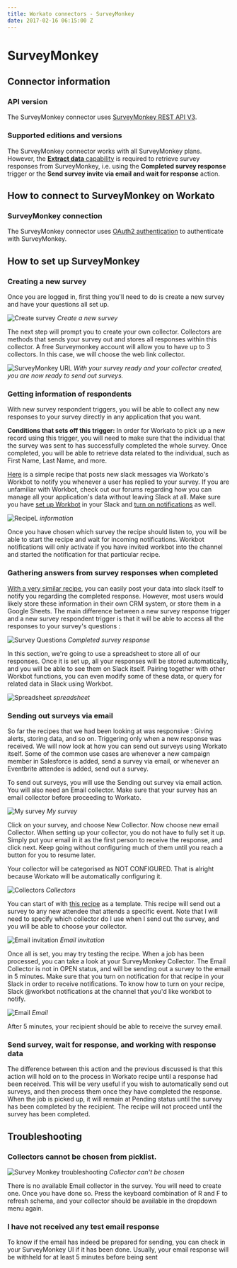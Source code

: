 ```yaml
---
title: Workato connectors - SurveyMonkey
date: 2017-02-16 06:15:00 Z
---
```


# SurveyMonkey

## Connector information

### API version
The SurveyMonkey connector uses [SurveyMonkey REST API V3](https://developer.surveymonkey.com/api/v3/#getting-started).

### Supported editions and versions
The SurveyMonkey connector works with all SurveyMonkey plans. However, the [**Extract data** capability](https://www.surveymonkey.com/pricing/details/) is required to retrieve survey responses from SurveyMonkey, i.e. using the **Completed survey response** trigger or the **Send survey invite via email and wait for response** action.

## How to connect to SurveyMonkey on Workato

### SurveyMonkey connection
The SurveyMonkey connector uses [OAuth2 authentication](https://developer.surveymonkey.com/api/v3/#authentication) to authenticate with SurveyMonkey.

## How to set up SurveyMonkey

### Creating a new survey

Once you are logged in, first thing you'll need to do is create a new survey and have your questions all set up. 

![Create survey](/assets/images/connectors/survey-monkey/create-survey.png)
*Create a new survey*

The next step will prompt you to create your own collector. Collectors are methods that sends your survey out and stores all responses within this collector. A free Surveymonkey account will allow you to have up to 3 collectors. In this case, we will choose the web link collector.

![SurveyMonkey URL](/assets/images/connectors/survey-monkey/link.png)
*With your survey ready and your collector created, you are now ready to send out surveys.*

### Getting information of respondents

With new survey respondent triggers, you will be able to collect any new responses to your survey directly in any application that you want. 

**Conditions that sets off this trigger:**
In order for Workato to pick up a new record using this trigger, you will need to make sure that the individual that the survey was sent to has successfully completed the whole survey. Once completed, you will be able to retrieve data related to the individual, such as First Name, Last Name, and more.

[Here](https://www.workato.com/recipes/165975#recipe) is a simple recipe that posts new slack messages via Workato's Workbot to notify you whenever a user has replied to your survey. If you are unfamiliar with Workbot, check out our forums regarding how you can manage all your application's data without leaving Slack at all. Make sure you have [set up Workbot](https://support.workato.com/support/solutions/articles/1000224467-getting-started-with-workbot) in your Slack and [turn on notifications](https://support.workato.com/support/solutions/articles/1000223782-not-receiving-any-notifications-) as well. 

![RecipeL](/assets/images/connectors/survey-monkey/surveyyy.gif)
*information*

Once you have chosen which survey the recipe should listen to, you will be able to start the recipe and wait for incoming notifications. Workbot notifications will only activate if you have invited workbot into the channel and started the notification for that particular recipe.

### Gathering answers from survey responses when completed

[With a very similar recipe](https://www.workato.com/recipes/165981#recipe), you can easily post your data into slack itself to notify you regarding the completed response. However, most users would likely store these information in their own CRM system, or store them in a Google Sheets. The main difference between a new survey response trigger and a new survey respondent trigger is that it will be able to access all the responses to your survey's questions : 

![Survey Questions](/assets/images/connectors/survey-monkey/survey-questions.png)
*Completed survey response*

In this section, we're going to use a spreadsheet to store all of our responses. Once it is set up, all your responses will be stored automatically, and you will be able to see them on Slack itself. Pairing together with other Workbot functions, you can even modify some of these data, or query for related data in Slack using Workbot. 

![Spreadsheet](/assets/images/connectors/survey-monkey/surveyyy-1.gif)
*spreadsheet*

### Sending out surveys via email

So far the recipes that we had been looking at was responsive : Giving alerts, storing data, and so on. Triggering only when a new response was received. We will now look at how you can send out surveys using Workato itself. Some of the common use cases are whenever a new campaign member in Salesforce is added, send a survey via email, or whenever an Eventbrite attendee is added, send out a survey.

To send out surveys, you will use the Sending out survey via email action. You will also need an Email collector. Make sure that your survey has an email collector before proceeding to Workato.

![My survey](/assets/images/connectors/survey-monkey/my-survey.png)
*My survey*

Click on your survey, and choose New Collector. Now choose new email Collector. When setting up your collector, you do not have to fully set it up. Simply put your email in it as the first person to receive the response, and click next. Keep going without configuring much of them until you reach a button for you to resume later.

Your collector will be categorised as NOT CONFIGURED. That is alright because Workato will be automatically configuring it. 

![Collectors](/assets/images/connectors/survey-monkey/collectors.png)
*Collectors*

You can start of with [this recipe](https://www.workato.com/recipes/166014#recipe) as a template. This recipe will send out a survey to any new attendee that attends a specific event. Note that I will need to specify which collector do I use when I send out the survey, and you will be able to choose your collector.

![Email invitation](/assets/images/connectors/survey-monkey/email-invitation)
*Email invitation*

Once all is set, you may try testing the recipe. When a job has been processed, you can take a look at your SurveyMonkey Collector. The Email Collector is not in OPEN status, and will be sending out a survey to the email in 5 minutes. Make sure that you turn on notification for that recipe in your Slack in order to receive notifications. To know how to turn on your recipe, Slack @workbot notifications at the channel that you'd like workbot to notify.

![Email](/assets/images/connectors/survey-monkey/email.png)
*Email*

After 5 minutes, your recipient should be able to receive the survey email. 

### Send survey, wait for response, and working with response data

The difference between this action and the previous discussed is that this action will hold on to the process in Workato recipe until a response had been received. This will be very useful if you wish to automatically send out surveys, and then process them once they have completed the response. When the job is picked up, it will remain at Pending status until the survey has been completed by the recipient. The recipe will not proceed until the survey has been completed.

## Troubleshooting

### Collectors cannot be chosen from picklist.

![Survey Monkey troubleshooting](/assets/images/connectors/survey-monkey/survey-monkey-trouble-shooting.png)
*Collector can't be chosen*

There is no available Email collector in the survey. You will need to create one. Once you have done so. Press the keyboard combination of R and F to refresh schema, and your collector should be available in the dropdown menu again.

### I have not received any test email response

To know if the email has indeed be prepared for sending, you can check in your SurveyMonkey UI if it has been done. Usually, your email response will be withheld for at least 5 minutes before being sent
